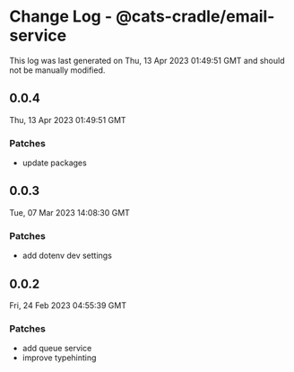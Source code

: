 # Change Log - @cats-cradle/email-service

This log was last generated on Thu, 13 Apr 2023 01:49:51 GMT and should not be manually modified.

## 0.0.4
Thu, 13 Apr 2023 01:49:51 GMT

### Patches

- update packages

## 0.0.3
Tue, 07 Mar 2023 14:08:30 GMT

### Patches

- add dotenv dev settings

## 0.0.2
Fri, 24 Feb 2023 04:55:39 GMT

### Patches

- add queue service
- improve typehinting

